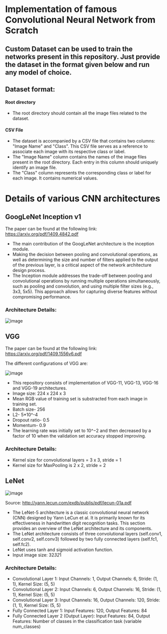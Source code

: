 # Implementation of famous Convolutional Neural Network from Scratch

## Custom Dataset can be used to train the networks present in this repository. Just provide the dataset in the format given below and run any model of choice. 

## Dataset format:
#### Root directory
* The root directory should contain all the image files related to the dataset.
#### CSV File 
* The dataset is accompanied by a CSV file that contains two columns: "Image Name" and "Class". This CSV file serves as a reference to associate each image with its respective class or label.
* The "Image Name" column contains the names of the image files present in the root directory. Each entry in this column should uniquely identify an image file.
* The "Class" column represents the corresponding class or label for each image. It contains numerical values.

# Details of various CNN architectures

## GoogLeNet Inception v1
The paper can be found at the following link: https://arxiv.org/pdf/1409.4842.pdf

* The main contribution of the GoogLeNet architecture is the inception module.
* Making the decision between pooling and convolutional operations, as well as determining the size and number of filters applied to the output of the previous layer, is a critical aspect of the network architecture design process.
* The Inception module addresses the trade-off between pooling and convolutional operations by running multiple operations simultaneously, such as pooling and convolution, and using multiple filter sizes (e.g., 3x3, 5x5). This approach allows for capturing diverse features without compromising performance.

### Architecture Details:

![image](https://github.com/abhamedewar/classification_networks/assets/20626950/9db628f8-8f68-4957-bb03-274054879a68)

## VGG
The paper can be found at the following link: https://arxiv.org/pdf/1409.1556v6.pdf

The different configurations of VGG are:

![image](https://github.com/abhamedewar/classification_networks/assets/20626950/bc8ff19b-a23e-4142-a461-a8479ff2d8dd)

* This repository consists of implementation of VGG-11, VGG-13, VGG-16 and VGG-19 architectures.
* Image size: 224 x 224 x 3
* Mean RGB value of training set is substracted from each image in training set.
* Batch size- 256
* L2- 5*10^-4
* Dropout ratio- 0.5
* Momentum- 0.9
* The learning rate was initially set to 10^−2 and then decreased by a factor of 10 when the validation set accuracy stopped improving.

### Architecture Details:

* Kernel size for convolutional layers = 3 x 3, stride = 1
* Kernel size for MaxPooling is 2 x 2, stride = 2

## LeNet

![image](https://github.com/abhamedewar/classification_networks/assets/20626950/08e82682-092e-4266-9be4-51511c859637)

Source: http://yann.lecun.com/exdb/publis/pdf/lecun-01a.pdf

* The LeNet-5 architecture is a classic convolutional neural network (CNN) designed by Yann LeCun et al. It is primarily known for its effectiveness in handwritten digit recognition tasks. This section provides an overview of the LeNet architecture and its components.
* The LeNet architecture consists of three convolutional layers (self.conv1, self.conv2, self.conv3) followed by two fully connected layers (self.fc1, self.fc2).
* LeNet uses tanh and sigmoid activation function.
* Input image size: 32*32*1
  
### Architecture Details:

* Convolutional Layer 1: Input Channels: 1, Output Channels: 6, Stride: (1, 1), Kernel Size: (5, 5)
* Convolutional Layer 2: Input Channels: 6, Output Channels: 16, Stride: (1, 1), Kernel Size: (5, 5)
* Convolutional Layer 3: Input Channels: 16, Output Channels: 120, Stride: (1, 1), Kernel Size: (5, 5)
* Fully Connected Layer 1: Input Features: 120, Output Features: 84
* Fully Connected Layer 2 (Output Layer): Input Features: 84, Output Features: Number of classes in the classification task (variable num_classes)







